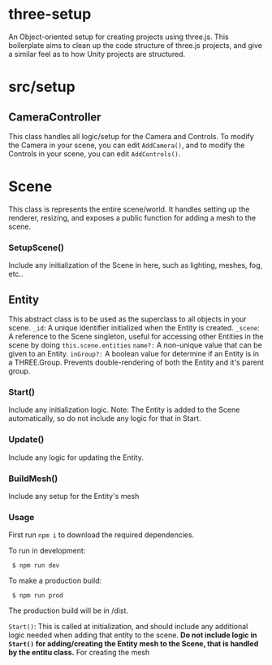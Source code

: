 # three-setup

An Object-oriented setup for creating projects using three.js. This boilerplate aims to clean up the code structure of three.js projects, and give a similar feel as to how Unity projects are structured.

# src/setup

## CameraController
This class handles all logic/setup for the Camera and Controls. To modify the Camera in your scene, you can edit `AddCamera()`, and to modify the Controls in your scene, you can edit `AddControls()`. 

# Scene
This class is represents the entire scene/world. It handles setting up the renderer, resizing, and exposes a public function for adding a mesh to the scene. 

### SetupScene()
Include any initialization of the Scene in here, such as lighting, meshes, fog, etc..

## Entity
This abstract class is to be used as the superclass to all objects in your scene. 
`_id`: A unique identifier initialized when the Entity is created.
`_scene`: A reference to the Scene singleton, useful for accessing other Entities in the scene by doing `this.scene.entities`
`name?:` A non-unique value that can be given to an Entity.
`inGroup?:` A boolean value for determine if an Entity is in a THREE.Group. Prevents double-rendering of both the Entity and it's parent group.

### Start()
Include any initialization logic. Note: The Entity is added to the Scene automatically, so do not include any logic for that in Start.

### Update()
Include any logic for updating the Entity.

### BuildMesh()
Include any setup for the Entity's mesh
### Usage

First run `npm i` to download the required dependencies. 

To run in development:
```
 $ npm run dev
```

To make a production build:
```
 $ npm run prod
```
The production build will be in /dist.

`Start()`: This is called at initialization, and should include any additional logic needed when adding that entity to the scene. __Do not include logic in `Start()` for adding/creating the Entity mesh to the Scene, that is handled by the entitu class.__ For creating the mesh

